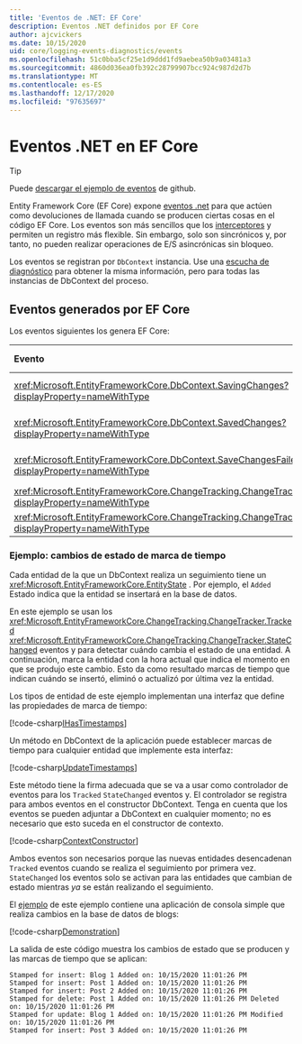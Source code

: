 ```yaml
---
title: 'Eventos de .NET: EF Core'
description: Eventos .NET definidos por EF Core
author: ajcvickers
ms.date: 10/15/2020
uid: core/logging-events-diagnostics/events
ms.openlocfilehash: 51c0bba5cf25e1d9ddd1fd9aebea50b9a03481a3
ms.sourcegitcommit: 4860d036ea0fb392c28799907bcc924c987d2d7b
ms.translationtype: MT
ms.contentlocale: es-ES
ms.lasthandoff: 12/17/2020
ms.locfileid: "97635697"
---
```

# <a name="net-events-in-ef-core"></a>Eventos .NET en EF Core

> [!TIP]  
> Puede [descargar el ejemplo de eventos](https://github.com/dotnet/EntityFramework.Docs/tree/master/samples/core/Miscellaneous/Events) de github.

Entity Framework Core (EF Core) expone [eventos .net](/dotnet/standard/events/) para que actúen como devoluciones de llamada cuando se producen ciertas cosas en el código EF Core. Los eventos son más sencillos que los [interceptores](xref:core/logging-events-diagnostics/interceptors) y permiten un registro más flexible. Sin embargo, solo son sincrónicos y, por tanto, no pueden realizar operaciones de E/S asincrónicas sin bloqueo.

Los eventos se registran por `DbContext` instancia. Use una [escucha de diagnóstico](xref:core/logging-events-diagnostics/diagnostic-listeners) para obtener la misma información, pero para todas las instancias de DbContext del proceso.

## <a name="events-raised-by-ef-core"></a>Eventos generados por EF Core

Los eventos siguientes los genera EF Core:

| Evento | Versión introducida | Cuando se produce
|:------|--------------------|-------
| <xref:Microsoft.EntityFrameworkCore.DbContext.SavingChanges?displayProperty=nameWithType> | 5.0 | Al principio de <xref:Microsoft.EntityFrameworkCore.DbContext.SaveChanges%2A> o <xref:Microsoft.EntityFrameworkCore.DbContext.SaveChangesAsync%2A>
| <xref:Microsoft.EntityFrameworkCore.DbContext.SavedChanges?displayProperty=nameWithType> | 5.0 | Al final de una operación correcta <xref:Microsoft.EntityFrameworkCore.DbContext.SaveChanges%2A> o <xref:Microsoft.EntityFrameworkCore.DbContext.SaveChangesAsync%2A>
| <xref:Microsoft.EntityFrameworkCore.DbContext.SaveChangesFailed?displayProperty=nameWithType> | 5.0 | Al final de un error <xref:Microsoft.EntityFrameworkCore.DbContext.SaveChanges%2A> o <xref:Microsoft.EntityFrameworkCore.DbContext.SaveChangesAsync%2A>
| <xref:Microsoft.EntityFrameworkCore.ChangeTracking.ChangeTracker.Tracked?displayProperty=nameWithType> | 2.1 | Cuando el contexto realiza un seguimiento de una entidad
| <xref:Microsoft.EntityFrameworkCore.ChangeTracking.ChangeTracker.StateChanged?displayProperty=nameWithType> | 2.1 | Cuando una entidad de la que se realiza un seguimiento cambia su estado

### <a name="example-timestamp-state-changes"></a>Ejemplo: cambios de estado de marca de tiempo

Cada entidad de la que un DbContext realiza un seguimiento tiene un <xref:Microsoft.EntityFrameworkCore.EntityState> . Por ejemplo, el `Added` Estado indica que la entidad se insertará en la base de datos.

En este ejemplo se usan los <xref:Microsoft.EntityFrameworkCore.ChangeTracking.ChangeTracker.Tracked> <xref:Microsoft.EntityFrameworkCore.ChangeTracking.ChangeTracker.StateChanged> eventos y para detectar cuándo cambia el estado de una entidad. A continuación, marca la entidad con la hora actual que indica el momento en que se produjo este cambio. Esto da como resultado marcas de tiempo que indican cuándo se insertó, eliminó o actualizó por última vez la entidad.

Los tipos de entidad de este ejemplo implementan una interfaz que define las propiedades de marca de tiempo:

<!--
public interface IHasTimestamps
{
    DateTime? Added { get; set; }
    DateTime? Deleted { get; set; }
    DateTime? Modified { get; set; }
}
-->
[!code-csharp[IHasTimestamps](../../../samples/core/Miscellaneous/Events/Program.cs?name=IHasTimestamps)]

Un método en DbContext de la aplicación puede establecer marcas de tiempo para cualquier entidad que implemente esta interfaz:

<!--
    private static void UpdateTimestamps(object sender, EntityEntryEventArgs e)
    {
        if (e.Entry.Entity is IHasTimestamps entityWithTimestamps)
        {
            switch (e.Entry.State)
            {
                case EntityState.Deleted:
                    entityWithTimestamps.Deleted = DateTime.UtcNow;
                    Console.WriteLine($"Stamped for delete: {e.Entry.Entity}");
                    break;
                case EntityState.Modified:
                    entityWithTimestamps.Modified = DateTime.UtcNow;
                    Console.WriteLine($"Stamped for update: {e.Entry.Entity}");
                    break;
                case EntityState.Added:
                    entityWithTimestamps.Added = DateTime.UtcNow;
                    Console.WriteLine($"Stamped for insert: {e.Entry.Entity}");
                    break;
            }
        }
    }
-->
[!code-csharp[UpdateTimestamps](../../../samples/core/Miscellaneous/Events/Program.cs?name=UpdateTimestamps)]

Este método tiene la firma adecuada que se va a usar como controlador de eventos para los `Tracked` `StateChanged` eventos y. El controlador se registra para ambos eventos en el constructor DbContext. Tenga en cuenta que los eventos se pueden adjuntar a DbContext en cualquier momento; no es necesario que esto suceda en el constructor de contexto.

<!--
    public BlogsContext()
    {
        ChangeTracker.StateChanged += UpdateTimestamps;
        ChangeTracker.Tracked += UpdateTimestamps;
    }
-->
[!code-csharp[ContextConstructor](../../../samples/core/Miscellaneous/Events/Program.cs?name=ContextConstructor)]

Ambos eventos son necesarios porque las nuevas entidades desencadenan `Tracked` eventos cuando se realiza el seguimiento por primera vez. `StateChanged` los eventos solo se activan para las entidades que cambian de estado mientras _ya_ se están realizando el seguimiento.

El [ejemplo](https://github.com/dotnet/EntityFramework.Docs/tree/master/samples/core/Miscellaneous/Events) de este ejemplo contiene una aplicación de consola simple que realiza cambios en la base de datos de blogs:

<!--
        using (var context = new BlogsContext())
        {
            context.Database.EnsureDeleted();
            context.Database.EnsureCreated();
            
            context.Add(
                new Blog
                {
                    Id = 1,
                    Name = "EF Blog",
                    Posts =
                    {
                        new Post { Id = 1, Title = "EF Core 3.1!" },
                        new Post { Id = 2, Title = "EF Core 5.0!" }
                    }
                });

            context.SaveChanges();
        }

        using (var context = new BlogsContext())
        {
            var blog = context.Blogs.Include(e => e.Posts).Single();

            blog.Name = "EF Core Blog";
            context.Remove(blog.Posts.First());
            blog.Posts.Add(new Post { Id = 3, Title = "EF Core 6.0!" });

            context.SaveChanges();
        }
-->
[!code-csharp[Demonstration](../../../samples/core/Miscellaneous/Events/Program.cs?name=Demonstration)]

La salida de este código muestra los cambios de estado que se producen y las marcas de tiempo que se aplican:

```output
Stamped for insert: Blog 1 Added on: 10/15/2020 11:01:26 PM
Stamped for insert: Post 1 Added on: 10/15/2020 11:01:26 PM
Stamped for insert: Post 2 Added on: 10/15/2020 11:01:26 PM
Stamped for delete: Post 1 Added on: 10/15/2020 11:01:26 PM Deleted on: 10/15/2020 11:01:26 PM
Stamped for update: Blog 1 Added on: 10/15/2020 11:01:26 PM Modified on: 10/15/2020 11:01:26 PM
Stamped for insert: Post 3 Added on: 10/15/2020 11:01:26 PM
```
